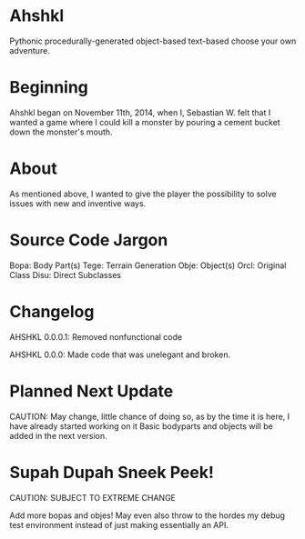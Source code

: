 Ahshkl
======

Pythonic procedurally-generated object-based text-based choose your own adventure.

Beginning
=========
Ahshkl began on November 11th, 2014, when I, Sebastian W. felt that I wanted a game where I could kill a monster by pouring a cement bucket down the monster's mouth.

About
=====
As mentioned above, I wanted to give the player the possibility to solve issues with new and inventive ways.

Source Code Jargon
==================
Bopa: Body Part(s)
Tege: Terrain Generation
Obje: Object(s)
Orcl: Original Class
Disu: Direct Subclasses

Changelog
=========
AHSHKL 0.0.0.1:
Removed nonfunctional code

AHSHKL 0.0.0:
Made code that was unelegant and broken.

Planned Next Update
===================
CAUTION: May change, little chance of doing so, as by the time it is here, I have already started working on it
Basic bodyparts and objects will be added in the next version.

Supah Dupah Sneek Peek!
=======================
CAUTION: SUBJECT TO EXTREME CHANGE

Add more bopas and objes! May even also throw to the hordes my debug test environment instead of just making essentially an API.